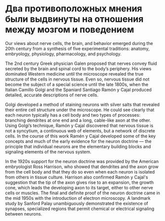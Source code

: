 # Два противоположных мнения были выдвинуты на отношения между мозгом и поведением

Our views about nerve cells, the brain, and behavior  emerged during the 20th century from a synthesis of  five experimental traditions: anatomy, embryology,  physiology, pharmacology, and psychology.      

The 2nd century Greek physician Galen proposed  that nerves convey fluid secreted by the brain and spinal cord to the body’s periphery. His views dominated  Western medicine until the microscope revealed the  true structure of the cells in nervous tissue. Even so,  nervous tissue did not become the subject of a special  science until the late 1800s, when the Italian Camillo  Golgi and the Spaniard Santiago Ramón y Cajal produced detailed, accurate descriptions of nerve cells.      

Golgi developed a method of staining neurons  with silver salts that revealed their entire cell structure under the microscope. He could see clearly that  each neuron typically has a cell body and two types  of processes: branching dendrites at one end and a  long, cable-like axon at the other. Using Golgi’s technique, Ramón y Cajal discovered that nervous tissue  is not a syncytium, a continuous web of elements,  but a network of discrete cells. In the course of this  work Ramén y Cajal developed some of the key  concepts and much of the early evidence for the neuron  doctrine — the principle that individual neurons are the  elementary building blocks and signaling elements of  the nervous system.      

In the 1920s support for the neuron doctrine was  provided by the American embryologist Ross Harrison, who showed that dendrites and the axon grow  from the cell body and that they do so even when  each neuron is isolated from others in tissue culture.  Harrison also confirmed Ramón y Cajal's suggestion  that the tip of the axon gives rise to an expansion, the  growth cone, which leads the developing axon to its target, either to other nerve cells or muscles. The final and  definite proof of the neuron doctrine came in the mid 1950s with the introduction of electron microscopy.  A landmark study by Sanford Palay unambiguously  demonstrated the existence of synapses, specialized  regions that permit chemical or electrical signaling  between neurons. 

